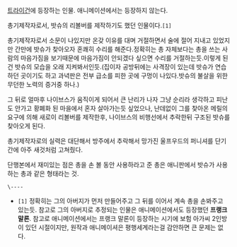 [트라이건](%ED%8A%B8%EB%9D%BC%EC%9D%B4%EA%B1%B4.md)에 등장하는 인물. 애니메이션에서는 등장하지
않는다.

총기제작자로서, 밧슈의 리볼버를 제작하기도 했던 인물이다.`[1]`

총기제작자로서 소문이 나있지만 온갖 이유를 대며 거절하면서 술에 절어 지내고 있었지만 간만에 밧슈가 찾아오자 혼쾌히 수리를 해준다.정확히는
총 자체보다는 총을 쓰는 사람의 마음가짐을 보기때문에 마음가짐이 안되겠다 싶으면 수리를 거절하는듯.이렇게 된건 밧슈의 모습을 오래
지켜봐서인듯.(집이자 공방뒤에는 사격장이 있는데 밧슈가 연습하던 곳이기도 하고 과녁판은 전부 급소를 피한 곳에 구멍이 나있다.밧슈의 불살을
위한 무던한 노력의 증거중 하나.)

그 뒤로 얼마후 나이브스가 움직이게 되어서 큰 난리가 나자 그냥 순리라 생각하고 피난도 안가고 황폐화 된 마을에서 혼자 살아가는듯 싶었으나,
난데없이 그를 찾아온 메릴의 요구에 의해 새로이 리볼버를 제작한후, 나이브스의 비행선에서 추락한뒤 구조된 밧슈를 찾아오게 된다.

총기제작자로의 실력은 대단해서 방주에서 추락해서 망가진 울프우드의 퍼니셔를 단기간에 아주 새것처럼 고쳐줬다.

단행본에서 재미있는 점은 총을 손 볼 동안 사용하라고 준 총은 애니판에서 밧슈가 사용하는 총과 같은 형태라는 것.

`\----`

  * `[1]` 정확히는 그의 아버지가 먼저 만들어주고 그 뒤를 이어서 계속 총을 손봐주고 있는듯. 참고로 그의 아버지로 추정되는 인물은 애니메이션에서도 등장했던 **프랭크 말론**. 참고로 애니메이션에서는 프랭크 말론이 등장하는 시기에 보험 아가씨 2인방이 있던 시절이지만, 원작과 애니메이셔은 평행세계라는걸 감안하면 큰 문제는 없다.

